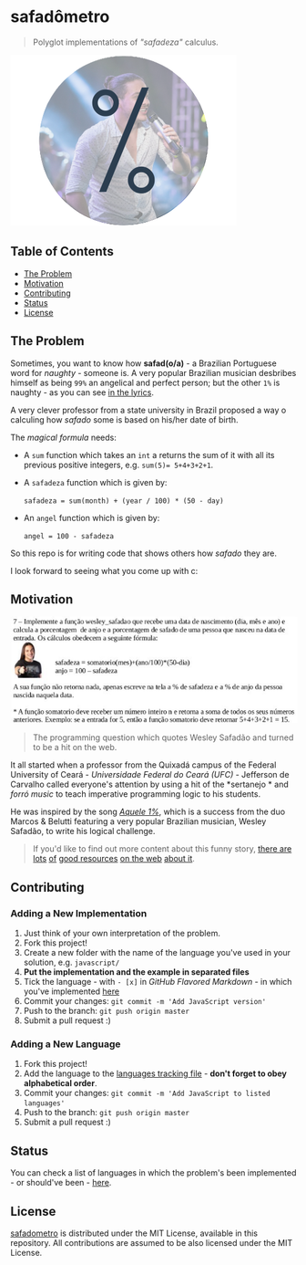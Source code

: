 # safadômetro

> Polyglot implementations of *"safadeza"* calculus.

![Aquele 1%](cover.png)

## Table of Contents

- [The Problem](#the-problem)
- [Motivation](#motivation)
- [Contributing](#contributing)
- [Status](#status)
- [License](#license)

## The Problem

Sometimes, you want to know how **safad(o/a)** - a Brazilian Portuguese word for
*naughty* - someone is. A very popular Brazilian musician desbribes himself as
being `99%` an angelical and perfect person; but the other `1%` is naughty - as
you can see [in the lyrics](http://www.vagalume.com.br/marcos-e-belutti/aquele-um-por-cento-part-wesley-safadao.html).

A very clever professor from a state university in Brazil proposed a way o calculing
how *safado* some is based on his/her date of birth.

The *magical formula* needs:

- A `sum` function which takes an `int` a returns the sum of it with all its
previous positive integers, e.g. `sum(5)= 5+4+3+2+1`.

- A `safadeza` function which is given by:

  `safadeza = sum(month) + (year / 100) * (50 - day)`

- An `angel` function which is given by:

  `angel = 100 - safadeza`

So this repo is for writing code that shows others how *safado* they are.

I look forward to seeing what you come up with c:

## Motivation

![Where everything started.](question.jpg)

> The programming question which quotes Wesley Safadão and turned to be a hit
on the web.

It all started when a professor from the Quixadá campus of the Federal University
of Ceará - *Universidade Federal do Ceará (UFC)* - Jefferson de Carvalho called
everyone's attention by using a hit of the *sertanejo * and *forró music* to teach
imperative programming logic to his students.

He was inspired by the song *[Aquele 1%](http://www.vagalume.com.br/marcos-e-belutti/aquele-um-por-cento-part-wesley-safadao.html)*,
which is a success from the duo Marcos & Belutti featuring a very popular
Brazilian musician, Wesley Safadão, to write his logical challenge.

> If you'd like to find out more content about this funny story, [there are](http://g1.globo.com/ceara/noticia/2015/12/professor-cita-wesley-safadao-em-questao-de-logica-e-vira-hit-na-web.html)
[lots](http://revistagalileu.globo.com/blogs/buzz/noticia/2015/12/professor-universitario-usa-wesley-safadao-em-prova-de-programacao.html)
[of](http://gazetaonline.globo.com/_conteudo/2015/12/entretenimento/cultura_e_famosos/3917154-professor-cita-wesley-safadao-e-questao-de-logica-e-bomba-na-web.html)
[good resources](http://www.opovo.com.br/app/divirta-se/2015/12/04/noticiasdivirtase,3544424/professor-da-ufc-elabora-questao-de-prova-fazendo-referencia-a-wesley.shtml)
[on the web](http://www.ibahia.com/detalhe/noticia/professor-cita-wesley-safadao-em-questao-de-prova-e-faz-sucesso/?cHash=74e1cc909aa2269eb81a4401b282d892)
[about it](http://maisregiao.com.br/professor-cita-wesley-safadao-em-questao-de-prova-e-faz-sucesso/).

## Contributing

### Adding a New Implementation

1. Just think of your own interpretation of the problem.
1. Fork this project!
1. Create a new folder with the name of the language you've used in your solution, e.g. `javascript/`
1. **Put the implementation and the example in separated files**
1. Tick the language - with `- [x]` in *GitHub Flavored Markdown* - in which
you've implemented [here](STATUS.md)
1. Commit your changes: `git commit -m 'Add JavaScript version'`
1. Push to the branch: `git push origin master`
1. Submit a pull request :)

### Adding a New Language

1. Fork this project!
1. Add the language to the [languages tracking file](STATUS.md) - **don't forget to obey alphabetical order**.
1. Commit your changes: `git commit -m 'Add JavaScript to listed languages'`
1. Push to the branch: `git push origin master`
1. Submit a pull request :)

## Status

You can check a list of languages in which the problem's been implemented - or
should've been - [here](STATUS.md).

## License

[safadometro](https://github.com/mabrasil/safadometro) is distributed under the
MIT License, available in this repository. All contributions are assumed to be also licensed under
the MIT License.
